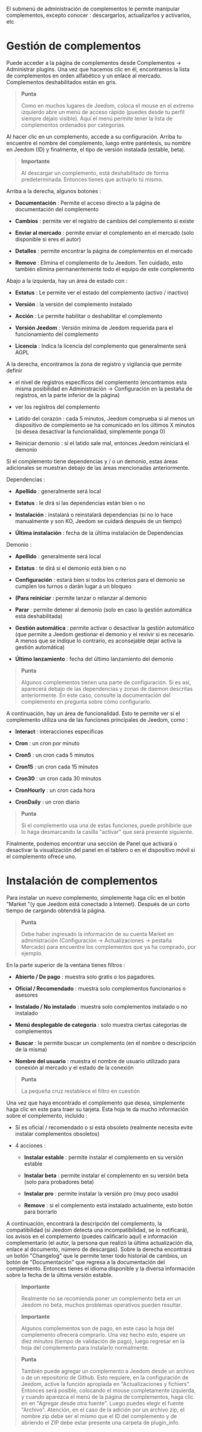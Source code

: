 El submenú de administración de complementos le permite manipular complementos, excepto
conocer : descargarlos, actualizarlos y activarlos, etc

Gestión de complementos 
===================

Puede acceder a la página de complementos desde Complementos → Administrar
plugins. Una vez que hacemos clic en él, encontramos la lista de
complementos en orden alfabético y un enlace al mercado. Complementos
deshabilitados están en gris.

> **Punta**
>
> Como en muchos lugares de Jeedom, coloca el mouse en el extremo izquierdo
> abre un menú de acceso rápido (puedes
> desde tu perfil siempre déjalo visible). Aquí el menú
> permite tener la lista de complementos ordenados por categorías.

Al hacer clic en un complemento, accede a su configuración. Arriba tu
encuentre el nombre del complemento, luego entre paréntesis, su nombre en Jeedom
(ID) y finalmente, el tipo de versión instalada (estable, beta).

> **Importante**
>
> Al descargar un complemento, está deshabilitado de forma predeterminada.
> Entonces tienes que activarlo tú mismo.

Arriba a la derecha, algunos botones :

-   **Documentación** : Permite el acceso directo a la página de
    documentación del complemento

-   **Cambios** : permite ver el registro de cambios del complemento si existe

-   **Enviar al mercado** : permite enviar el complemento en el mercado
    (solo disponible si eres el autor)

-   **Detalles** : permite encontrar la página de complementos en el mercado

-   **Remove** : Elimina el complemento de tu Jeedom. Ten cuidado, esto
    también elimina permanentemente todo el equipo de este complemento

Abajo a la izquierda, hay un área de estado con :

-   **Estatus** : Le permite ver el estado del complemento (activo / inactivo)

-   **Versión** : la versión del complemento instalado

-   **Acción** : Le permite habilitar o deshabilitar el complemento

-   **Versión Jeedom** : Versión mínima de Jeedom requerida
    para el funcionamiento del complemento

-   **Licencia** : Indica la licencia del complemento que generalmente será
    AGPL

A la derecha, encontramos la zona de registro y vigilancia que permite definir 

-   el nivel de registros específicos del complemento (encontramos esta misma posibilidad en
Administración → Configuración en la pestaña de registros, en la parte inferior de la página)

-   ver los registros del complemento

-   Latido del corazón : cada 5 minutos, Jeedom comprueba si al menos un dispositivo de complemento se ha comunicado en los últimos X minutos (si desea desactivar la funcionalidad, simplemente ponga 0)

-   Reiniciar demonio : si el latido sale mal, entonces Jeedom reiniciará el demonio

Si el complemento tiene dependencias y / o un demonio, estas áreas
adicionales se muestran debajo de las áreas mencionadas anteriormente.

Dependencias :

-   **Apellido** : generalmente será local

-   **Estatus** : le dirá si las dependencias están bien o no

-   **Instalación** : instalará o reinstalará
    dependencias (si no lo hace manualmente y son
    KO, Jeedom se cuidará después de un tiempo)

-   **Última instalación** : fecha de la última instalación de
    Dependencias

Demonio :

-   **Apellido** : generalmente será local

-   **Estatus** : te dirá si el demonio está bien o no

-   **Configuración** : estará bien si todos los criterios para el demonio
    se cumplen los turnos o darán lugar a un bloqueo

-   **(Para reiniciar** : permite lanzar o relanzar al demonio

-   **Parar** : permite detener al demonio (solo en caso
    la gestión automática está deshabilitada)

-   **Gestión automática** : permite activar o desactivar la gestión
    automático (que permite a Jeedom gestionar el demonio y el
    revivir si es necesario. A menos que se indique lo contrario, es aconsejable
    dejar activa la gestión automática)

-   **Último lanzamiento** : fecha del último lanzamiento del demonio

> **Punta**
>
> Algunos complementos tienen una parte de configuración. Si es así,
> aparecerá debajo de las dependencias y zonas de daemon descritas anteriormente.
> En este caso, consulte la documentación del complemento en
> pregunta sobre cómo configurarlo.

A continuación, hay un área de funcionalidad. Esto te permite ver
si el complemento utiliza una de las funciones principales de Jeedom, como :

-   **Interact** : interacciones específicas

-   **Cron** : un cron por minuto

-   **Cron5** : un cron cada 5 minutos

-   **Cron15** : un cron cada 15 minutos

-   **Cron30** : un cron cada 30 minutos

-   **CronHourly** : un cron cada hora

-   **CronDaily** : un cron diario

> **Punta**
>
> Si el complemento usa una de estas funciones, puede
> prohibirle que lo haga desmarcando la casilla &quot;activar&quot; que será
> presente siguiente.

Finalmente, podemos encontrar una sección de Panel que activará o
desactivar la visualización del panel en el tablero o en el dispositivo móvil si
el complemento ofrece uno.

Instalación de complementos 
========================

Para instalar un nuevo complemento, simplemente haga clic en el botón
"Market "(y que Jeedom está conectado a Internet). Después de un corto tiempo de
cargando obtendrá la página.

> **Punta**
>
> Debe haber ingresado la información de su cuenta Market en
> administración (Configuración → Actualizaciones → pestaña Mercado) para
> encuentre los complementos que ya ha comprado, por ejemplo.

En la parte superior de la ventana tienes filtros :

-   **Abierto / De pago** : muestra solo gratis o
    los pagadores.

-   **Oficial / Recomendado** : muestra solo complementos
    funcionarios o asesores

-   **Instalado / No instalado** : muestra solo complementos
    instalado o no instalado

-   **Menú desplegable de categoría** : solo muestra
    ciertas categorías de complementos

-   **Buscar** : le permite buscar un complemento (en el nombre o
    descripción de la misma)

-   **Nombre del usuario** : muestra el nombre de usuario utilizado para
    conexión al mercado y el estado de la conexión

> **Punta**
>
> La pequeña cruz restablece el filtro en cuestión

Una vez que haya encontrado el complemento que desea, simplemente haga clic en
este para traer su tarjeta. Esta hoja te da mucho
información sobre el complemento, incluido :

-   Si es oficial / recomendado o si está obsoleto (realmente necesita
    evite instalar complementos obsoletos)

-   4 acciones :

    -   **Instalar estable** : permite instalar el complemento en su
        versión estable

    -   **Instalar beta** : permite instalar el complemento en su
        versión beta (solo para probadores beta)

    -   **Instalar pro** : permite instalar la versión pro (muy
        poco usado)

    -   **Remove** : si el complemento está instalado actualmente, esto
        botón para borrarlo

A continuación, encontrará la descripción del complemento, la compatibilidad
(si Jeedom detecta una incompatibilidad, se lo notificará), los avisos
en el complemento (puedes calificarlo aquí) e información
complementario (el autor, la persona que realizó la última actualización
día, enlace al documento, número de descargas). Sobre la derecha
encontrará un botón &quot;Changelog&quot; que le permite tener todo
historial de cambios, un botón de &quot;Documentación&quot; que regresa
a la documentación del complemento. Entonces tienes el idioma disponible
y la diversa información sobre la fecha de la última versión estable.

> **Importante**
>
> Realmente no se recomienda poner un complemento beta en un
> Jeedom no beta, muchos problemas operativos pueden
> resultar.

> **Importante**
>
> Algunos complementos son de pago, en este caso la hoja del complemento
> ofrecerá comprarlo. Una vez hecho esto, espere un
> diez minutos (tiempo de validación de pago), luego regresar
> en la hoja del complemento para instalarlo normalmente.

> **Punta**
>
> También puede agregar un complemento a Jeedom desde un archivo o
> de un repositorio de Github. Esto requiere, en la configuración de
> Jeedom, active la función apropiada en &quot;Actualizaciones y
> fichiers". Entonces será posible, colocando el mouse completamente
> izquierda, y cuando aparezca el menú de la página de complementos, haga clic en
> en "Agregar desde otra fuente". Luego puedes elegir el
> fuente "Archivo". Atención, en el caso de la adición por un archivo
> zip, el nombre zip debe ser el mismo que el ID del complemento y de
> abriendo el ZIP debe estar presente una carpeta de plugin\_info.
